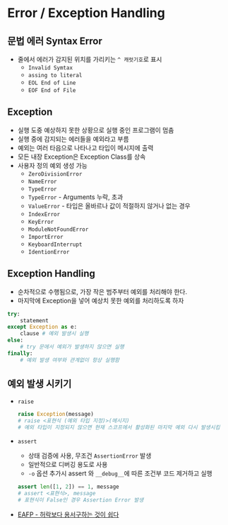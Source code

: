 # Error / Exception Handling

## 문법 에러 Syntax Error

- 줄에서 에러가 감지된 위치를 가리키는 `^ 캐럿기호`로 표시
  - `Invalid Symtax`
  - `assing to literal`
  - `EOL End of Line`
  - `EOF End of File`

## Exception

- 실행 도중 예상하지 못한 상황으로 실행 중인 프로그램이 멈춤
- 실행 중에 감지되는 에러들을 예외라고 부름
- 예외는 여러 타읍으로 나타나고 타입이 메시지에 출력
- 모든 내장 Exception은 Exception Class를 상속
- 사용자 정의 예외 생성 가능
  - `ZeroDivisionError`
  - `NameError`
  - `TypeError`
  - `TypeError` - Arguments  누락, 초과
  - `ValueError` - 타입은 올바르나 값이 적절하지 않거나 없는 경우
  - `IndexError`
  - `KeyError`
  - `ModuleNotFoundError`
  - `ImportError`
  - `KeyboardInterrupt`
  - `IdentionError`

## Exception Handling

- 순차적으로 수행됨으로, 가장 작은 범주부터 예외를 처리해야 한다.
- 마지막에 Exception을 넣어 예상치 못한 예외를 처리하도록 하자

```python
try:
    statement
except Exception as e:
    clause # 예외 발생시 실행
else:
    # try 문에서 예외가 발생하지 않으면 실행
finally:
    # 예외 발생 여부와 관계없이 항상 실행함
```

## 예외 발생 시키기

- `raise` 

  ```python
  raise Exception(message)
  # raise <표현식 (예외 타입 지정)>(메시지)
  # 예외 타입이 지정되지 않으면 현재 스코프에서 활성화된 마지막 예외 다시 발생시킴
  ```

- `assert `

  - 상태 검증에 사용, 무조건 `AssertionError` 발생
  - 일반적으로 디버깅 용도로 사용
  -  `-o` 옵션 추가시 assert 와 `__debug__`에 따른 조건부 코드 제거하고 실행

  ```python
  assert len([1, 2]) == 1, message
  # assert <표현식>, message
  # 표현식이 False인 경우 Assertion Error 발생
  ```

- [EAFP - 허락보다 용서구하는 것이 쉽다](https://wikidocs.net/16062) 

